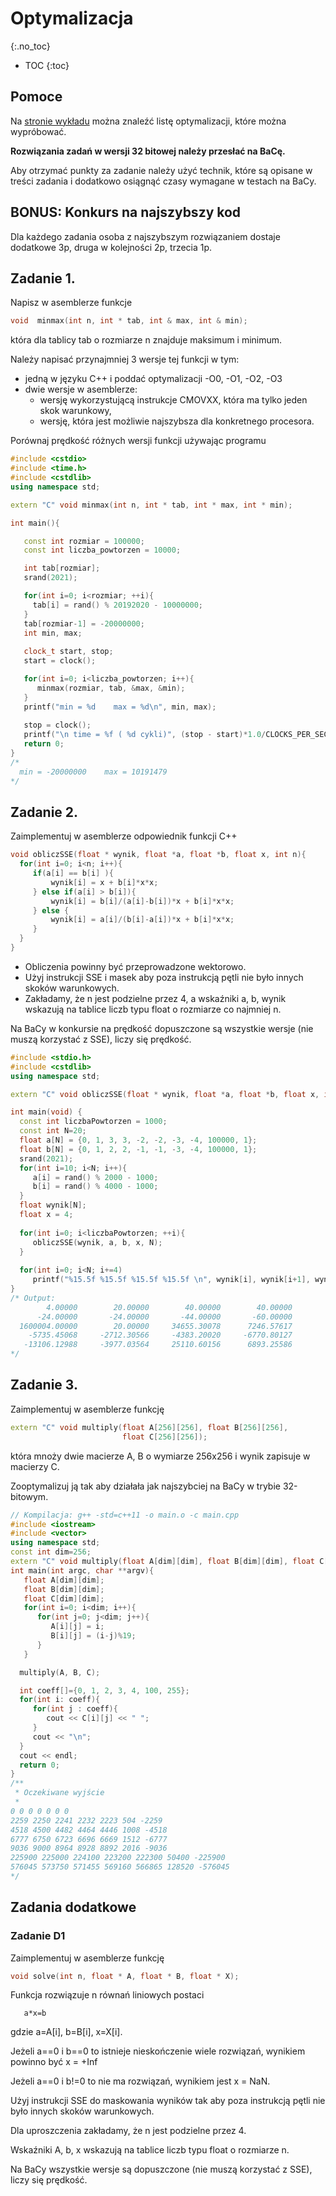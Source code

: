 Optymalizacja 
===============================
{:.no_toc}

* TOC
{:toc}

Pomoce
------

Na [stronie wykładu](https://ww2.ii.uj.edu.pl/~kapela/pn/listLectureSlides.php) można znaleźć listę optymalizacji, które można wypróbować.

**Rozwiązania zadań w wersji 32 bitowej należy przesłać na BaCę.**

Aby otrzymać punkty za zadanie należy użyć technik, które są opisane w treści zadania i dodatkowo osiągnąć czasy wymagane w testach na BaCy.

## BONUS: Konkurs na najszybszy kod

Dla każdego zadania osoba z najszybszym rozwiązaniem dostaje dodatkowe 3p, druga w kolejności 2p, trzecia 1p.


Zadanie 1.
----------

Napisz w asemblerze funkcje 
```cpp
void  minmax(int n, int * tab, int & max, int & min);
```
która dla tablicy tab o rozmiarze n znajduje maksimum i minimum. 

Należy  napisać przynajmniej 3 wersje tej funkcji w tym:
* jedną w języku C++ i poddać optymalizacji -O0, -O1, -O2, -O3
* dwie wersje w asemblerze:
  * wersję wykorzystującą instrukcje CMOVXX, która ma tylko jeden skok warunkowy,
  * wersję, która jest możliwie najszybsza dla konkretnego procesora.  

Porównaj  prędkość różnych wersji funkcji używając programu
```cpp
#include <cstdio>
#include <time.h>
#include <cstdlib>
using namespace std;

extern "C" void minmax(int n, int * tab, int * max, int * min);

int main(){

   const int rozmiar = 100000;
   const int liczba_powtorzen = 10000; 

   int tab[rozmiar];
   srand(2021); 

   for(int i=0; i<rozmiar; ++i){
     tab[i] = rand() % 20192020 - 10000000;
   }
   tab[rozmiar-1] = -20000000;
   int min, max;
   
   clock_t start, stop;
   start = clock();

   for(int i=0; i<liczba_powtorzen; i++){
      minmax(rozmiar, tab, &max, &min);
   }
   printf("min = %d    max = %d\n", min, max);
   
   stop = clock();
   printf("\n time = %f ( %d cykli)", (stop - start)*1.0/CLOCKS_PER_SEC, (stop - start));
   return 0;
}
/* 
  min = -20000000    max = 10191479
*/
```

Zadanie 2. 
----------
Zaimplementuj w asemblerze odpowiednik funkcji C++ 
```cpp
void obliczSSE(float * wynik, float *a, float *b, float x, int n){
  for(int i=0; i<n; i++){
     if(a[i] == b[i] ){
         wynik[i] = x + b[i]*x*x;
     } else if(a[i] > b[i]){
         wynik[i] = b[i]/(a[i]-b[i])*x + b[i]*x*x;
     } else {
         wynik[i] = a[i]/(b[i]-a[i])*x + b[i]*x*x;
     }
  }
}
```
* Obliczenia powinny być przeprowadzone wektorowo. 
* Użyj instrukcji SSE i masek aby poza instrukcją pętli nie było innych skoków warunkowych.
* Zakładamy, że n jest podzielne przez 4, a wskaźniki a, b, wynik  wskazują na tablice liczb typu float o rozmiarze co najmniej n.

Na BaCy w konkursie na prędkość dopuszczone są wszystkie wersje (nie muszą korzystać z SSE), liczy się prędkość.

```cpp
#include <stdio.h> 
#include <cstdlib>
using namespace std;

extern "C" void obliczSSE(float * wynik, float *a, float *b, float x, int n);

int main(void) { 
  const int liczbaPowtorzen = 1000;    
  const int N=20;
  float a[N] = {0, 1, 3, 3, -2, -2, -3, -4, 100000, 1};
  float b[N] = {0, 1, 2, 2, -1, -1, -3, -4, 100000, 1};
  srand(2021);
  for(int i=10; i<N; i++){
     a[i] = rand() % 2000 - 1000;
     b[i] = rand() % 4000 - 1000;
  }
  float wynik[N];
  float x = 4;
  
  for(int i=0; i<liczbaPowtorzen; ++i){
     obliczSSE(wynik, a, b, x, N);
  }
  
  for(int i=0; i<N; i+=4)         
     printf("%15.5f %15.5f %15.5f %15.5f \n", wynik[i], wynik[i+1], wynik[i+2], wynik[i+3]);
}
/* Output:
        4.00000        20.00000        40.00000        40.00000 
      -24.00000       -24.00000       -44.00000       -60.00000 
  1600004.00000        20.00000     34655.30078      7246.57617 
    -5735.45068     -2712.30566     -4383.20020     -6770.80127 
   -13106.12988     -3977.03564     25110.60156      6893.25586 
*/
```

Zadanie 3.
----------
Zaimplementuj w asemblerze funkcję 
```cpp
extern "C" void multiply(float A[256][256], float B[256][256], 
                         float C[256][256]);
```
która mnoży dwie macierze A, B o wymiarze 256x256 i wynik zapisuje w macierzy C.

Zooptymalizuj ją tak aby działała jak najszybciej na BaCy w trybie 32-bitowym. 
```cpp
// Kompilacja: g++ -std=c++11 -o main.o -c main.cpp
#include <iostream>
#include <vector>
using namespace std;
const int dim=256;
extern "C" void multiply(float A[dim][dim], float B[dim][dim], float C[dim][dim]);
int main(int argc, char **argv){
   float A[dim][dim]; 
   float B[dim][dim]; 
   float C[dim][dim];
   for(int i=0; i<dim; i++){
      for(int j=0; j<dim; j++){
         A[i][j] = i;
         B[i][j] = (i-j)%19;
      }
   }

  multiply(A, B, C);

  int coeff[]={0, 1, 2, 3, 4, 100, 255}; 
  for(int i: coeff){
     for(int j : coeff){
        cout << C[i][j] << " ";
     }
     cout << "\n";
  }
  cout << endl;
  return 0;
}
/**
 * Oczekiwane wyjście
 * 
0 0 0 0 0 0 0 
2259 2250 2241 2232 2223 504 -2259 
4518 4500 4482 4464 4446 1008 -4518 
6777 6750 6723 6696 6669 1512 -6777 
9036 9000 8964 8928 8892 2016 -9036 
225900 225000 224100 223200 222300 50400 -225900 
576045 573750 571455 569160 566865 128520 -576045 
*/
```

Zadania dodatkowe
-----------------

### Zadanie D1 

Zaimplementuj w asemblerze funkcję 
```cpp
void solve(int n, float * A, float * B, float * X);
```
Funkcja rozwiązuje n równań liniowych postaci
```
   a*x=b
```
gdzie a=A[i], b=B[i], x=X[i].

Jeżeli a==0 i b==0 to istnieje nieskończenie wiele rozwiązań, wynikiem powinno być x = +Inf 

Jeżeli a==0 i b!=0 to nie ma rozwiązań, wynikiem jest x = NaN.

Użyj instrukcji SSE do maskowania wyników tak aby poza instrukcją pętli nie było innych skoków warunkowych.

Dla uproszczenia zakładamy, że n jest podzielne przez 4.

Wskaźniki A, b, x  wskazują na tablice liczb typu float o rozmiarze n.

Na BaCy wszystkie wersje są dopuszczone (nie muszą korzystać z SSE), liczy się prędkość.
